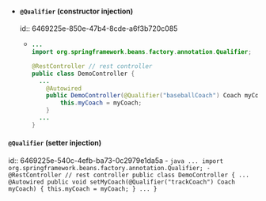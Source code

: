 - #### `@Qualifier` (constructor injection)
  id:: 6469225e-850e-47b4-8cde-a6f3b720c085
	- ```java
	  ...
	  import org.springframework.beans.factory.annotation.Qualifier;
	  
	  @RestController // rest controller
	  public class DemoController {
	  	...
	      @Autowired
	      public DemoController(@Qualifier("baseballCoach") Coach myCoach) {
	          this.myCoach = myCoach;
	      }
	  	...
	  }
	  ```
#### `@Qualifier` (setter injection)
id:: 6469225e-540c-4efb-ba73-0c2979e1da5a
	- ```java
	  ...
	  import org.springframework.beans.factory.annotation.Qualifier;
	  - @RestController // rest controller
	  public class DemoController {
	  	...
	      @Autowired
	      public void setMyCoach(@Qualifier("trackCoach") Coach myCoach) {
	          this.myCoach = myCoach;
	      }
	  	...
	  }
	  ```